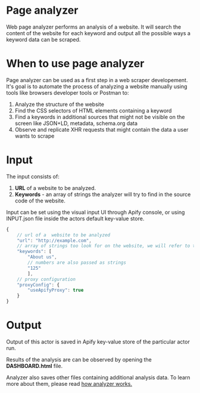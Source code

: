 # Page analyzer
Web page analyzer performs an analysis of a website. It will search the content of the website for each keyword and output all the possible ways a keyword data can be scraped. 

# When to use page analyzer
Page analyzer can be used as a first step in a web scraper developement. It's goal is to automate the process of analyzing a website manually using tools like browsers developer tools or Postman to:
1. Analyze the structure of the website
2. Find the CSS selectors of HTML elements containing a keyword
3. Find a keywords in additional sources that might not be visible on the screen like JSON+LD, metadata, schema.org data
4. Observe and replicate XHR requests that might contain the data a user wants to scrape 


# Input
The input consists of:
1. <strong>URL</strong> of a website to be analyzed.
2. <strong>Keywords</strong> - an array of strings the analyzer will try to find in the source code of the website.

Input can be set using the visual input UI through Apify console, or using INPUT.json file inside the actors default key-value store.
```javascript
{
    // url of a  website to be analyzed
    "url": "http://example.com",
    // array of strings too look for on the website, we will refer to those string as "keywords"
    "keywords": [
        "About us",
        // numbers are also passed as strings
        "125"
        ],
    // proxy configuration
    "proxyConfig": {
        "useApifyProxy": true
    }
}
```


# Output

Output of this actor is saved in Apify key-value store of the particular actor run.

Results of the analysis are can be observed by opening the __DASHBOARD.html__ file.

Analyzer also saves other files containing additional analysis data. To learn more about them, please read [how analyzer works.](./docs/analysis.md)

